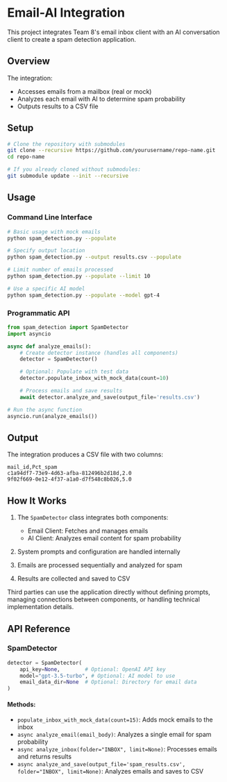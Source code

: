 # Email-AI Integration

This project integrates Team 8's email inbox client with an AI conversation client to create a spam detection application.

## Overview

The integration:

- Accesses emails from a mailbox (real or mock)
- Analyzes each email with AI to determine spam probability
- Outputs results to a CSV file

## Setup

```bash
# Clone the repository with submodules
git clone --recursive https://github.com/yourusername/repo-name.git
cd repo-name

# If you already cloned without submodules:
git submodule update --init --recursive
```

## Usage

### Command Line Interface

```bash
# Basic usage with mock emails
python spam_detection.py --populate

# Specify output location
python spam_detection.py --output results.csv --populate

# Limit number of emails processed
python spam_detection.py --populate --limit 10

# Use a specific AI model
python spam_detection.py --populate --model gpt-4
```

### Programmatic API

```python
from spam_detection import SpamDetector
import asyncio

async def analyze_emails():
    # Create detector instance (handles all components)
    detector = SpamDetector()

    # Optional: Populate with test data
    detector.populate_inbox_with_mock_data(count=10)

    # Process emails and save results
    await detector.analyze_and_save(output_file='results.csv')

# Run the async function
asyncio.run(analyze_emails())
```

## Output

The integration produces a CSV file with two columns:

```
mail_id,Pct_spam
c1a94df7-73e9-4d63-afba-812496b2d18d,2.0
9f02f669-0e12-4f37-a1a0-d7f548c8b026,5.0
```

## How It Works

1. The `SpamDetector` class integrates both components:

   - Email Client: Fetches and manages emails
   - AI Client: Analyzes email content for spam probability

2. System prompts and configuration are handled internally

3. Emails are processed sequentially and analyzed for spam

4. Results are collected and saved to CSV

Third parties can use the application directly without defining prompts, managing connections between components, or handling technical implementation details.

## API Reference

### SpamDetector

```python
detector = SpamDetector(
    api_key=None,        # Optional: OpenAI API key
    model="gpt-3.5-turbo", # Optional: AI model to use
    email_data_dir=None  # Optional: Directory for email data
)
```

#### Methods:

- `populate_inbox_with_mock_data(count=15)`: Adds mock emails to the inbox
- `async analyze_email(email_body)`: Analyzes a single email for spam probability
- `async analyze_inbox(folder="INBOX", limit=None)`: Processes emails and returns results
- `async analyze_and_save(output_file='spam_results.csv', folder="INBOX", limit=None)`: Analyzes emails and saves to CSV
